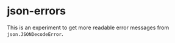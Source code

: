 # json-errors

This is an experiment to get more readable error messages from `json.JSONDecodeError`.
